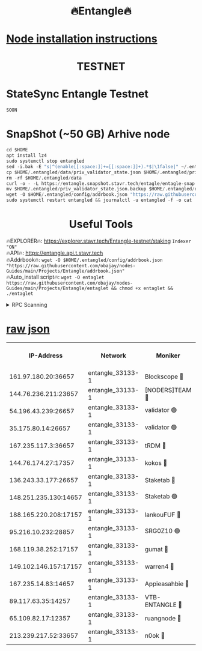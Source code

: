 <h1 align="center"> 🔥Entangle🔥</h1>

[Node installation instructions](https://github.com/obajay/nodes-Guides/tree/main/Projects/Entangle)
=

<h1 align="center"> TESTNET</h1>

# StateSync Entangle Testnet
```python
SOON
```
# SnapShot (~50 GB) Arhive node
```python
cd $HOME
apt install lz4
sudo systemctl stop entangled
sed -i.bak -E "s|^(enable[[:space:]]+=[[:space:]]+).*$|\1false|" ~/.entangled/config/config.toml
cp $HOME/.entangled/data/priv_validator_state.json $HOME/.entangled/priv_validator_state.json.backup
rm -rf $HOME/.entangled/data
curl -o - -L https://entangle.snapshot.stavr.tech/entagle/entagle-snap.tar.lz4 | lz4 -c -d - | tar -x -C $HOME/.entangled --strip-components 2
mv $HOME/.entangled/priv_validator_state.json.backup $HOME/.entangled/data/priv_validator_state.json
wget -O $HOME/.entangled/config/addrbook.json "https://raw.githubusercontent.com/obajay/nodes-Guides/main/Projects/Entangle/addrbook.json"
sudo systemctl restart entangled && journalctl -u entangled -f -o cat
```
 <h1 align="center"> Useful Tools</h1>
 
🔥EXPLORER🔥: https://explorer.stavr.tech/Entangle-testnet/staking        `Indexer "ON"` \
🔥API🔥:      https://entangle.api.t.stavr.tech \
🔥Addrbook🔥: ```wget -O $HOME/.entangled/config/addrbook.json "https://raw.githubusercontent.com/obajay/nodes-Guides/main/Projects/Entangle/addrbook.json"``` \
🔥Auto_install script🔥:  `wget -O entaglet https://raw.githubusercontent.com/obajay/nodes-Guides/main/Projects/Entangle/entaglet && chmod +x entaglet && ./entaglet`


<details>
<summary>RPC Scanning</summary>

<h2 align="center"> We scan nodes in real time every 4 hours. And we provide the final result of RPC endpoints.
We cannot influence the operation of these nodes in any way. </h2>


```python
If Voting Power is higher than 0 --> then the Node is a validator of the network and may be subject to attack and be a potential threat to the chain.
```
```python
We marked such validators with a red symbol
```

</details>

[raw json](https://rpc-check.entangt.stavr.tech/entangt/rpc-entangt-result.json)
=


<table><tr><th>IP-Address</th><th>Network</th><th>Moniker</th><th>Latest Block Height</th><th>Earliest Block Height</th><th>Catching Up</th><th>Tx Index</th><th>Voting Power</th><th>Scan Time</th></tr><tr><td>161.97.180.20:36657</td><td>entangle_33133-1</td><td>Blockscope 🔴</td><td>1423562</td><td>1</td><td>False</td><td>off</td><td>259586473635098</td><td>2023-12-31T13:02:55.278497382UTC</td></tr><tr><td>144.76.236.211:23657</td><td>entangle_33133-1</td><td>[NODERS]TEAM 🔴</td><td>1423564</td><td>1</td><td>False</td><td>off</td><td>47049700500000000</td><td>2023-12-31T13:03:07.908876930UTC</td></tr><tr><td>54.196.43.239:26657</td><td>entangle_33133-1</td><td>validator 🟢</td><td>1423566</td><td>1</td><td>False</td><td>on</td><td>0</td><td>2023-12-31T13:03:16.023446885UTC</td></tr><tr><td>35.175.80.14:26657</td><td>entangle_33133-1</td><td>validator 🟢</td><td>1423566</td><td>1</td><td>False</td><td>on</td><td>0</td><td>2023-12-31T13:03:16.921939454UTC</td></tr><tr><td>167.235.117.3:36657</td><td>entangle_33133-1</td><td>tRDM 🔴</td><td>1423566</td><td>1</td><td>False</td><td>on</td><td>61094259074810</td><td>2023-12-31T13:03:17.208350613UTC</td></tr><tr><td>144.76.174.27:17357</td><td>entangle_33133-1</td><td>kokos 🔴</td><td>1423564</td><td>145001</td><td>False</td><td>on</td><td>89890100000000</td><td>2023-12-31T13:03:04.791296423UTC</td></tr><tr><td>136.243.33.177:26657</td><td>entangle_33133-1</td><td>Staketab 🔴</td><td>1423565</td><td>660001</td><td>False</td><td>on</td><td>95410514827080</td><td>2023-12-31T13:03:10.312327180UTC</td></tr><tr><td>148.251.235.130:14657</td><td>entangle_33133-1</td><td>Staketab 🟢</td><td>1423561</td><td>660801</td><td>False</td><td>on</td><td>0</td><td>2023-12-31T13:02:54.971034812UTC</td></tr><tr><td>188.165.220.208:17157</td><td>entangle_33133-1</td><td>lankouFUF 🔴</td><td>1423563</td><td>725001</td><td>False</td><td>on</td><td>180899900000002</td><td>2023-12-31T13:03:00.418671252UTC</td></tr><tr><td>95.216.10.232:28857</td><td>entangle_33133-1</td><td>SRG0Z10 🟢</td><td>1423560</td><td>842001</td><td>False</td><td>off</td><td>0</td><td>2023-12-31T13:02:52.699354402UTC</td></tr><tr><td>168.119.38.252:17157</td><td>entangle_33133-1</td><td>gumat 🔴</td><td>1423563</td><td>962001</td><td>False</td><td>on</td><td>314013548351851</td><td>2023-12-31T13:03:00.092247229UTC</td></tr><tr><td>149.102.146.157:17157</td><td>entangle_33133-1</td><td>warren4 🔴</td><td>1423564</td><td>1054001</td><td>False</td><td>on</td><td>337452764470358</td><td>2023-12-31T13:03:07.575927535UTC</td></tr><tr><td>167.235.14.83:14657</td><td>entangle_33133-1</td><td>Appieasahbie 🔴</td><td>1423566</td><td>1076001</td><td>False</td><td>on</td><td>44568809900999996</td><td>2023-12-31T13:03:16.266195390UTC</td></tr><tr><td>89.117.63.35:14257</td><td>entangle_33133-1</td><td>VTB-ENTANGLE 🔴</td><td>1423564</td><td>1162001</td><td>False</td><td>off</td><td>115826514071325</td><td>2023-12-31T13:03:05.102228907UTC</td></tr><tr><td>65.109.82.17:12357</td><td>entangle_33133-1</td><td>ruangnode 🔴</td><td>1423562</td><td>1312001</td><td>False</td><td>off</td><td>265186785360543</td><td>2023-12-31T13:02:55.636059001UTC</td></tr><tr><td>213.239.217.52:33657</td><td>entangle_33133-1</td><td>n0ok 🔴</td><td>1423566</td><td>1323566</td><td>False</td><td>off</td><td>46574292273662988</td><td>2023-12-31T13:03:14.738389841UTC</td></tr></table>

